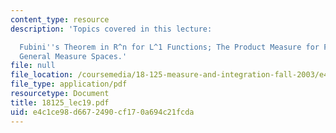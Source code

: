 ```yaml
---
content_type: resource
description: 'Topics covered in this lecture:

  Fubini''s Theorem in R^n for L^1 Functions; The Product Measure for Products of
  General Measure Spaces.'
file: null
file_location: /coursemedia/18-125-measure-and-integration-fall-2003/e4c1ce98d6672490cf170a694c21fcda_18125_lec19.pdf
file_type: application/pdf
resourcetype: Document
title: 18125_lec19.pdf
uid: e4c1ce98-d667-2490-cf17-0a694c21fcda
---
```

